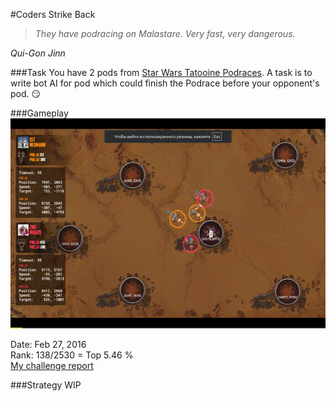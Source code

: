#Coders Strike Back  

>*They have podracing on Malastare. Very fast, very dangerous.*

*Qui-Gon Jinn*

###Task
You have 2 pods from [Star Wars Tatooine Podraces](http://starwars.wikia.com/wiki/Podracing). A task is to write bot AI for pod which could finish the Podrace before your opponent's pod. :smirk:

###Gameplay
![Coders Strike Back gameplay](gameplay.gif)  

Date: Feb 27, 2016  
Rank: 138/2530 = Top 5.46 %  
[My challenge report](https://www.codingame.com/challengereport/37835097b0a4c69aaa8f3b5c23c664b90a17031)  


###Strategy
WIP
